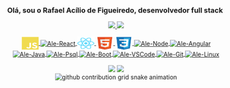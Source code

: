 ### Olá, sou o Rafael Acílio de Figueiredo, desenvolvedor full stack

<div align="center">
  <a href="https://github.com/fael0702">
  <img height="180em" src="https://github-readme-stats.vercel.app/api?username=fael0702&show_icons=true&theme=dracula&include_all_commits=true&count_private=true"/>
  <img height="180em" src="https://github-readme-stats.vercel.app/api/top-langs/?username=fael0702&layout=compact&langs_count=7&theme=dracula"/>
</div>

<div align="center" style="display: inline_block"><br>
  <img align="center" alt="Ale-Js" height="30" width="40" title="JavaScript" src="https://raw.githubusercontent.com/devicons/devicon/master/icons/javascript/javascript-plain.svg">
  <img align="center" alt="Ale-React" height="30" width="40" title="TypeScript" src="https://cdn.jsdelivr.net/gh/devicons/devicon/icons/typescript/typescript-original.svg" />
  <img align="center" alt="Ale-React" height="30" width="40" title="ReactJS" src="https://raw.githubusercontent.com/devicons/devicon/master/icons/react/react-original.svg">
  <img align="center" alt="Ale-HTML" height="30" width="40" title="HTML5" src="https://raw.githubusercontent.com/devicons/devicon/master/icons/html5/html5-original.svg">
  <img align="center" alt="Ale-CSS" height="30" width="40" title="CSS3" src="https://raw.githubusercontent.com/devicons/devicon/master/icons/css3/css3-original.svg">
  <img align="center" alt="Ale-Node" height="30" width="40" title="Node" src="https://cdn.jsdelivr.net/gh/devicons/devicon/icons/nodejs/nodejs-original.svg" />
  <img align="center" alt="Ale-Angular" height="30" width="40" title="Angular" src="https://cdn.jsdelivr.net/gh/devicons/devicon/icons/angularjs/angularjs-original.svg" />
  <img align="center" alt="Ale-Java" height="30" width="40" title="Spring Boot" src="https://cdn.jsdelivr.net/gh/devicons/devicon/icons/spring/spring-original-wordmark.svg">
  <img align="center" alt="Ale-Psql" height="30" width="40" title="PostgreSQL" src="https://cdn.jsdelivr.net/gh/devicons/devicon/icons/postgresql/postgresql-original-wordmark.svg">
  <img align="center" alt="Ale-Boot" height="30" width="40" title="Bootstrap" src="https://cdn.jsdelivr.net/gh/devicons/devicon/icons/bootstrap/bootstrap-original-wordmark.svg">
  <img align="center" alt="Ale-VSCode" height="30" width="40" title="Visual Studio Code" src="https://cdn.jsdelivr.net/gh/devicons/devicon/icons/vscode/vscode-original.svg">
  <img align="center" alt="Ale-Git" height="30" width="40" title="Git" src="https://cdn.jsdelivr.net/gh/devicons/devicon/icons/git/git-original.svg">
  <img align="center" alt="Ale-Linux" height="30" width="40" title="Linux" src="https://cdn.jsdelivr.net/gh/devicons/devicon/icons/linux/linux-original.svg" />
<div>
<br/>

<div align="center">
  <a href = "mailto:rafacilio00@gmail.com"><img src="https://img.shields.io/badge/-Gmail-%23333?style=for-the-badge&logo=gmail&logoColor=white" target="_blank"></a>
  <a href="https://www.linkedin.com/in/rafael-ac%C3%ADlio-de-figueiredo-043a7a20b/" target="_blank"><img src="https://img.shields.io/badge/-LinkedIn-%230077B5?style=for-the-badge&logo=linkedin&logoColor=white" target="_blank"></a>
  </a>
</div>

<picture>
  <source media="(prefers-color-scheme: dark)" srcset="https://raw.githubusercontent.com/fael0702/fael0702/output/github-contribution-grid-snake-dark.svg">
  <source media="(prefers-color-scheme: light)" srcset="https://raw.githubusercontent.com/fael0702/fael0702/output/github-contribution-grid-snake.svg">
  <img alt="github contribution grid snake animation" src="https://raw.githubusercontent.com/fael0702/fael0702/output/github-contribution-grid-snake.svg">
</picture>
